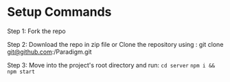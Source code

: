# Setup Commands

Step 1: Fork the repo 

Step 2: Download the repo in zip file or Clone the repository using : 
    git clone git@github.com:<username>/Paradigm.git

Step 3: Move into the project's root directory and run: 
    `cd server`
    `npm i && npm start`



